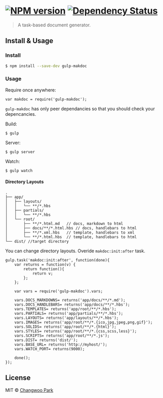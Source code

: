 #  [![NPM version][npm-image]][npm-url] [![Dependency Status][daviddm-url]][daviddm-image]

> A task-based document generator.

## Install & Usage

### Install

```sh
$ npm install --save-dev gulp-makdoc
```

### Usage

Require once anywhere:

```
var makdoc = require('gulp-makdoc');
```

`gulp-makdoc` has only peer dependancies so that you should check your depencancies.

Build:

```
$ gulp
```

Server:

```
$ gulp server
```

Watch:

```
$ gulp watch
````

#### Directory Layouts

```
.
├── app/
│   ├── layouts/
│   │   └── **/*.hbs
│   ├── partials/
│   │   └── **/*.hbs
│   └── root/
│       ├── **/*.html.md   // docs, markdown to html
│       ├── docs/**/*.html.hbs // docs, handlebars to html
│       ├── **/*.xml.hbs   // template, handlebars to xml
│       └── **/*.html.hbs  // template, handlebars to html
└── dist/ //target directory
```

You can change directory layouts. Overide `makdoc:init:after` task.

```
gulp.task('makdoc:init:after', function(done){
    var returns = function(v) {
        return function(){
            return v;
        };
    };

    var vars = require('gulp-makdoc').vars;

    vars.DOCS_MARKDOWNS= returns('app/docs/**/*.md');
    vars.DOCS_HANDLEBARS= returns('app/docs/**/*.hbs');
    vars.TEMPLATES= returns('app/root/**/*.hbs');
    vars.PARTIALS= returns('app/partials/**/*.hbs');
    vars.LAYOUTS= returns('app/layouts/**/*.hbs');
    vars.IMAGES= returns('app/root/**/*.{ico,jpg,jpeg,png,gif}');
    vars.SOLIDS= returns('app/root/**/*.{html}');
    vars.STYLES= returns('app/root/**/*.{css,scss,less}');
    vars.SCRIPTS= returns('app/root/**/*.js');
    vars.DIST= returns('dist/');
    vars.BASE_URL= returns('http://myhost/');
    vars.WATCH_PORT= returns(9000);

    done();
});
```

## License

MIT © [Changwoo Park](https://pismute.github.io/)

[npm-url]: https://npmjs.org/package/gulp-makdoc
[npm-image]: https://badge.fury.io/js/gulp-makdoc.svg
[daviddm-url]: https://david-dm.org/pismute/gulp-makdoc.svg?theme=shields.io
[daviddm-image]: https://david-dm.org/pismute/gulp-makdoc
